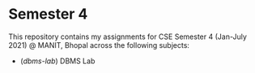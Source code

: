 # Semester 4

This repository contains my assignments for CSE Semester 4 (Jan-July 2021) @ MANIT, Bhopal across the following subjects:

- (_dbms-lab_) DBMS Lab
